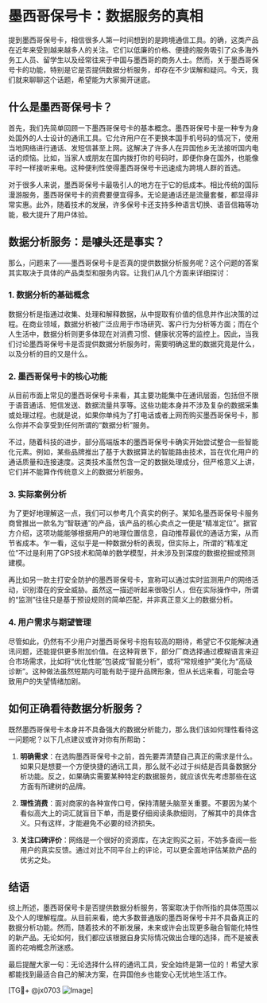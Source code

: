 # 墨西哥保号卡：数据服务的真相

提到墨西哥保号卡，相信很多人第一时间想到的是跨境通信工具。的确，这类产品在近年来受到越来越多人的关注。它们以低廉的价格、便捷的服务吸引了众多海外务工人员、留学生以及经常往来于中国与墨西哥的商务人士。然而，关于墨西哥保号卡的功能，特别是它是否提供数据分析服务，却存在不少误解和疑问。今天，我们就来聊聊这个话题，希望能为大家揭开谜底。

## 什么是墨西哥保号卡？

首先，我们先简单回顾一下墨西哥保号卡的基本概念。墨西哥保号卡是一种专为身处国外的人士设计的通讯工具。它允许用户在不更换本国手机号码的情况下，使用当地网络进行通话、发短信甚至上网。这解决了许多人在异国他乡无法接听国内电话的烦恼。比如，当家人或朋友在国内拨打你的号码时，即便你身在国外，也能像平时一样接听来电。这种便利性使得墨西哥保号卡迅速成为跨境人群的首选。

对于很多人来说，墨西哥保号卡最吸引人的地方在于它的低成本。相比传统的国际漫游服务，墨西哥保号卡的资费要便宜得多。无论是通话还是流量套餐，都显得非常实惠。此外，随着技术的发展，许多保号卡还支持多种语言切换、语音信箱等功能，极大提升了用户体验。

## 数据分析服务：是噱头还是事实？

那么，问题来了——墨西哥保号卡是否真的提供数据分析服务呢？这个问题的答案其实取决于具体的产品类型和服务内容。让我们从几个方面来详细探讨：

### 1. 数据分析的基础概念

数据分析是指通过收集、处理和解释数据，从中提取有价值的信息并作出决策的过程。在商业领域，数据分析被广泛应用于市场研究、客户行为分析等方面；而在个人生活中，数据分析则更多体现在对消费习惯、健康状况等的监控上。因此，当我们讨论墨西哥保号卡是否提供数据分析服务时，需要明确这里的数据究竟是什么，以及分析的目的又是什么。

### 2. 墨西哥保号卡的核心功能

从目前市面上常见的墨西哥保号卡来看，其主要功能集中在通讯层面，包括但不限于语音通话、短信发送、数据流量共享等。这些功能本身并不涉及复杂的数据采集或处理过程。也就是说，如果你单纯为了打电话或者上网而购买墨西哥保号卡，那么你并不会享受到任何所谓的“数据分析”服务。

不过，随着科技的进步，部分高端版本的墨西哥保号卡确实开始尝试整合一些智能化元素。例如，某些品牌推出了基于大数据算法的智能路由技术，旨在优化用户的通话质量和连接速度。这类技术虽然包含一定的数据处理成分，但严格意义上讲，它们并不能算作传统意义上的数据分析服务。

### 3. 实际案例分析

为了更好地理解这一点，我们可以参考几个真实的例子。某知名墨西哥保号卡服务商曾推出一款名为“智联通”的产品，该产品的核心卖点之一便是“精准定位”。据官方介绍，这项功能能够根据用户的地理位置信息，自动推荐最优的通话方案，从而节省成本。乍一看，这似乎是一种数据分析的表现，但实际上，所谓的“精准定位”不过是利用了GPS技术和简单的数学模型，并未涉及到深度的数据挖掘或预测建模。

再比如另一款主打安全防护的墨西哥保号卡，宣称可以通过实时监测用户的网络活动，识别潜在的安全威胁。虽然这一描述听起来很吸引人，但在实际操作中，所谓的“监测”往往只是基于预设规则的简单匹配，并非真正意义上的数据分析。

### 4. 用户需求与期望管理

尽管如此，仍然有不少用户对墨西哥保号卡抱有较高的期待，希望它不仅能解决通讯问题，还能提供更多附加价值。在这种背景下，部分厂商选择通过模糊语言来迎合市场需求，比如将“优化性能”包装成“智能分析”，或将“常规维护”美化为“高级诊断”。这种做法虽然短期内可能有助于提升品牌形象，但从长远来看，可能会导致用户的失望情绪加剧。

## 如何正确看待数据分析服务？

既然墨西哥保号卡本身并不具备强大的数据分析能力，那么我们该如何理性看待这一问题呢？以下几点建议或许对你有所帮助：

1. **明确需求**：在选购墨西哥保号卡之前，首先要弄清楚自己真正的需求是什么。如果只是想要一个方便快捷的通讯工具，那么就不必过于纠结是否具备数据分析功能。反之，如果确实需要某种特定的数据服务，就应该优先考虑那些在这方面有所建树的品牌。

2. **理性消费**：面对商家的各种宣传口号，保持清醒头脑至关重要。不要因为某个看似高大上的词汇就盲目下单，而是要仔细阅读条款细则，了解其中的具体含义。只有这样，才能避免不必要的经济损失。

3. **关注口碑评价**：网络是一个很好的资源库，在决定购买之前，不妨多查阅一些用户的真实反馈。通过对比不同平台上的评论，可以更全面地评估某款产品的优劣之处。

## 结语

综上所述，墨西哥保号卡是否提供数据分析服务，答案取决于你所指的具体范围以及个人的理解程度。从目前来看，绝大多数普通版的墨西哥保号卡并不具备真正的数据分析功能。然而，随着技术的不断发展，未来或许会出现更多融合智能化特性的新产品。无论如何，我们都应该根据自身实际情况做出合理的选择，而不是被表面的花哨概念所迷惑。

最后提醒大家一句：无论选择什么样的通讯工具，安全始终是第一位的！希望大家都能找到最适合自己的解决方案，在异国他乡也能安心无忧地生活工作。

[TG💪+ @jx0703 ![Image](https://github.com/user-attachments/assets/dbca1d08-cadb-493c-b0ec-ad6f7a83f270)]